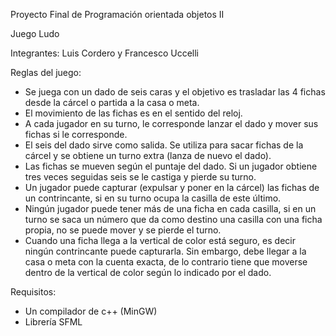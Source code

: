 Proyecto Final de Programación orientada objetos II

Juego Ludo 

Integrantes: Luis Cordero y Francesco Uccelli

Reglas del juego: 

- Se juega con un dado de seis caras y el objetivo es trasladar las 4 fichas desde la
cárcel o partida a la casa o meta. 
- El movimiento de las fichas es en el sentido del reloj.
- A cada jugador en su turno, le corresponde lanzar el dado y mover sus fichas si le
corresponde.
- El seis del dado sirve como salida. Se utiliza para sacar fichas de la cárcel y se obtiene
un turno extra (lanza de nuevo el dado).
- Las fichas se mueven según el puntaje del dado. Si un jugador obtiene tres veces
seguidas seis se le castiga y pierde su turno.
- Un jugador puede capturar (expulsar y poner en la cárcel) las fichas de un
contrincante, si en su turno ocupa la casilla de este último.
- Ningún jugador puede tener más de una ficha en cada casilla, si en un turno se saca
un número que da como destino una casilla con una ficha propia, no se puede mover y
se pierde el turno.
- Cuando una ficha llega a la vertical de color está seguro, es decir ningún contrincante
puede capturarla. Sin embargo, debe llegar a la casa o meta con la cuenta exacta, de
lo contrario tiene que moverse dentro de la vertical de color según lo indicado por el
dado.

Requisitos:
- Un compilador de c++ (MinGW)
- Librería SFML

